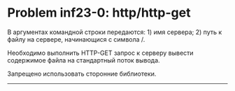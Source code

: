 **Problem inf23-0: http/http-get**
===================================

В аргументах командной строки передаются: 1) имя сервера; 2) путь к файлу на сервере, начинающися с символа /.

Необходимо выполнить HTTP-GET запрос к серверу вывести содержимое файла на стандартный поток вывода.

Запрещено использовать сторонние библиотеки.

***
